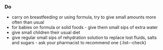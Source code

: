 ### Do

- carry on breastfeeding or using formula, try to give small amounts more often than usual
- for babies on formula or solid foods - give them small sips of extra water
- give small children their usual diet
- give regular small sips of rehydration solution to replace lost fluids,
  salts and sugars - ask your pharmacist to recommend one
{.list--check}
